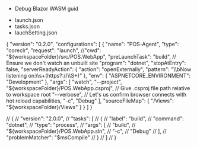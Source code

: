 * Debug Blazor WASM guid

- launch.json
- tasks.json
- lauchSetting.json

{
  "version": "0.2.0",
  "configurations": [
    {
      "name": "POS-Agent",
      "type": "coreclr",
      "request": "launch",
      //"cwd": "${workspaceFolder}/src/POS.WebApp",
      "preLaunchTask": "build", // Ensure we don't watch an unbuilt site
      "program": "dotnet",
      "stopAtEntry": false,
      "serverReadyAction": {
        "action": "openExternally",
        "pattern": "\\bNow listening on:\\s+(https?://\\S+)"
      },
      "env": {
        "ASPNETCORE_ENVIRONMENT": "Development"
      },
      "args": [
        "watch",
        "--project",
        "${workspaceFolder}/POS.WebApp.csproj", // Give .csproj file path relative to workspace root
        "--verbose", // Let's us confirm browser connects with hot reload capabilities,
        "-c",
        "Debug"
      ],
      "sourceFileMap": {
        "/Views": "${workspaceFolder}/Views"
      }
    }
  ]
}



// {
//   "version": "2.0.0",
//   "tasks": [
//       {
//           "label": "build",
//           "command": "dotnet",
//           "type": "process",
//           "args": [
//               "build",
//               "${workspaceFolder}/POS.WebApp.sln",
//               "-c",
//               "Debug"
//           ],
//           "problemMatcher": "$msCompile"
//       }
//   ]
// }
